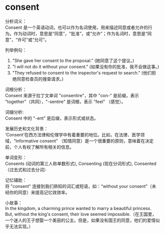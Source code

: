 # consent

分析词义：  
Consent 是一个英语动词，也可以作为名词使用，用来描述同意或者允许的行为。作为动词时，意思是“同意”，“批准”，或“允许”；作为名词时，意思是“同意”，“许可”或“允可”。

  

列举例句：

  

1.  "She gave her consent to the proposal." (她同意了这个提议。)
2.  "I will not do it without your consent." (如果没有你的批准，我不会做这事。)
3.  "They refused to consent to the inspector's request to search." (他们拒绝同意检查员的搜查请求。)

  

词根分析：  
Consent 来源于拉丁文单词 "consentire"，其中 "con-" 是前缀，表示 "together"（共同），"-sentire" 是词根，表示 "feel" （感觉）。

  

词缀分析:  
Consent 中的 "-ent" 是后缀，表示形式或状态。

  

发展历史和文化背景：  
‘Consent’在西方法律和伦理学中有着重要的地位。比如，在法律、医学领域，“informative consent” （知情同意）是一个很重要的原则，意味着在决定前，个人有权了解所有相关的信息。

  

单词变形：  
Consents (动词的第三人称单数形式), Consenting (现在分词形式), Consented（过去式和过去分词）

  

记忆辅助：  
将 "consent" 连接到我们熟知的词汇或短语，如：“without your consent”（未经你的同意）来提高记忆效效率。

  

小故事：  
In the kingdom, a charming prince wanted to marry a beautiful princess. But, without the king's consent, their love seemed impossible.（在王国里，一个迷人的王子想娶一个美丽的公主。但是，如果没有国王的同意，他们的爱情似乎无法实现。）
